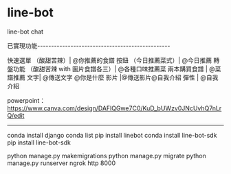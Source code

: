 # line-bot
line-bot chat

已實現功能------------------------------------------------

快速選單 （酸甜苦辣）| @你推薦的食譜
按鈕 （今日推薦菜式）| @今日推薦
轉盤功能 （酸甜苦辣 with 圖片食譜各三）| @各種口味推薦菜
兩本購買食譜 | @菜譜推薦
文字| @傳送文字 @你是什麼
影片 |@傳送影片@自我介紹
彈性 | @自我介紹

powerpoint：https://www.canva.com/design/DAFlQGwe7C0/KuD_bUWzv0JNcUvhQ7nLrQ/edit


----------------------------------------------------------

conda install django
conda list
pip install linebot
conda install line-bot-sdk
pip install line-bot-sdk

python manage.py makemigrations
python manage.py migrate
python manage.py runserver
ngrok http 8000